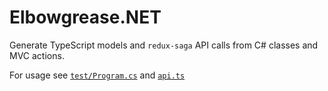# Elbowgrease.NET

Generate TypeScript models and `redux-saga` API calls from C# classes and MVC actions.

For usage see [`test/Program.cs`](./test/Program.cs) and [`api.ts`](./test/bin/Debug/net5.0/api.ts)